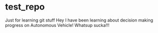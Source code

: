# test_repo
Just for learning git stuff
Hey I have been learning about decision making progress on Autonomous Vehicle!
Whatsup sucka!!!
